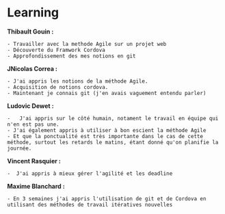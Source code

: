 # Learning


**Thibault Gouin :** 

	- Travailler avec la methode Agile sur un projet web
	- Découverte du Framwork Cordova
	- Approfondissement des mes notions en git
**JNicolas Correa :**

	- J'ai appris les notions de la méthode Agile.
	- Acquisition de notions cordova. 
	- Maintenant je connais git (j'en avais vaguement entendu parler)
**Ludovic Dewet :**

	-   J'ai appris sur le côté humain, notament le travail en équipe qui n'en est pas une.
	- J'ai également appris à utiliser à bon escient la méthode Agile
	- Et que la ponctualité est très importante dans le cas de cette méthode, surtout les retards le matins, étant donné qu'on planifie la journée. 
**Vincent Rasquier :**

	-  J'ai appris à mieux gérer l'agilité et les deadline
**Maxime Blanchard :**

	- En 3 semaines j'ai appris l'utilisation de git et de Cordova en utilisant des méthodes de travail itératives nouvelles
